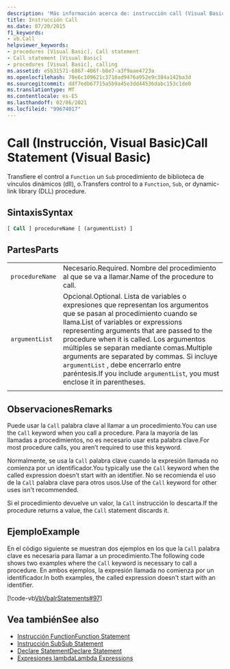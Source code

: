 ```yaml
---
description: 'Más información acerca de: instrucción call (Visual Basic)'
title: Instrucción Call
ms.date: 07/20/2015
f1_keywords:
- vb.Call
helpviewer_keywords:
- procedures [Visual Basic], Call statement
- Call statement [Visual Basic]
- procedures [Visual Basic], calling
ms.assetid: e5b31571-6867-406f-b8e7-a3f9aae4723a
ms.openlocfilehash: 70e6c109621c3710ad9476a952e9c384a142ba3d
ms.sourcegitcommit: ddf7edb67715a5b9a45e3dd44536dabc153c1de0
ms.translationtype: MT
ms.contentlocale: es-ES
ms.lasthandoff: 02/06/2021
ms.locfileid: "99674017"
---
```

# <a name="call-statement-visual-basic"></a><span data-ttu-id="3265e-103">Call (Instrucción, Visual Basic)</span><span class="sxs-lookup"><span data-stu-id="3265e-103">Call Statement (Visual Basic)</span></span>

<span data-ttu-id="3265e-104">Transfiere el control a `Function` un `Sub` procedimiento de biblioteca de vínculos dinámicos (dll), o.</span><span class="sxs-lookup"><span data-stu-id="3265e-104">Transfers control to a `Function`, `Sub`, or dynamic-link library (DLL) procedure.</span></span>  
  
## <a name="syntax"></a><span data-ttu-id="3265e-105">Sintaxis</span><span class="sxs-lookup"><span data-stu-id="3265e-105">Syntax</span></span>  
  
```vb  
[ Call ] procedureName [ (argumentList) ]  
```  
  
## <a name="parts"></a><span data-ttu-id="3265e-106">Partes</span><span class="sxs-lookup"><span data-stu-id="3265e-106">Parts</span></span>  

|||
|---|---|
|`procedureName`|<span data-ttu-id="3265e-107">Necesario.</span><span class="sxs-lookup"><span data-stu-id="3265e-107">Required.</span></span> <span data-ttu-id="3265e-108">Nombre del procedimiento al que se va a llamar.</span><span class="sxs-lookup"><span data-stu-id="3265e-108">Name of the procedure to call.</span></span>|
|`argumentList`|<span data-ttu-id="3265e-109">Opcional.</span><span class="sxs-lookup"><span data-stu-id="3265e-109">Optional.</span></span> <span data-ttu-id="3265e-110">Lista de variables o expresiones que representan los argumentos que se pasan al procedimiento cuando se llama.</span><span class="sxs-lookup"><span data-stu-id="3265e-110">List of variables or expressions representing arguments that are passed to the procedure when it is called.</span></span> <span data-ttu-id="3265e-111">Los argumentos múltiples se separan mediante comas.</span><span class="sxs-lookup"><span data-stu-id="3265e-111">Multiple arguments are separated by commas.</span></span> <span data-ttu-id="3265e-112">Si incluye `argumentList` , debe encerrarlo entre paréntesis.</span><span class="sxs-lookup"><span data-stu-id="3265e-112">If you include `argumentList`, you must enclose it in parentheses.</span></span>|
|||
  
## <a name="remarks"></a><span data-ttu-id="3265e-113">Observaciones</span><span class="sxs-lookup"><span data-stu-id="3265e-113">Remarks</span></span>

 <span data-ttu-id="3265e-114">Puede usar la `Call` palabra clave al llamar a un procedimiento.</span><span class="sxs-lookup"><span data-stu-id="3265e-114">You can use the `Call` keyword when you call a procedure.</span></span> <span data-ttu-id="3265e-115">Para la mayoría de las llamadas a procedimientos, no es necesario usar esta palabra clave.</span><span class="sxs-lookup"><span data-stu-id="3265e-115">For most procedure calls, you aren’t required to use this  keyword.</span></span>

 <span data-ttu-id="3265e-116">Normalmente, se usa la `Call` palabra clave cuando la expresión llamada no comienza por un identificador.</span><span class="sxs-lookup"><span data-stu-id="3265e-116">You typically use the `Call` keyword when the called expression doesn’t start with an identifier.</span></span> <span data-ttu-id="3265e-117">No se recomienda el uso de la `Call` palabra clave para otros usos.</span><span class="sxs-lookup"><span data-stu-id="3265e-117">Use of the `Call` keyword for other uses isn't recommended.</span></span>

 <span data-ttu-id="3265e-118">Si el procedimiento devuelve un valor, la `Call` instrucción lo descarta.</span><span class="sxs-lookup"><span data-stu-id="3265e-118">If the procedure returns a value, the `Call` statement discards it.</span></span>

## <a name="example"></a><span data-ttu-id="3265e-119">Ejemplo</span><span class="sxs-lookup"><span data-stu-id="3265e-119">Example</span></span>

 <span data-ttu-id="3265e-120">En el código siguiente se muestran dos ejemplos en los que la `Call` palabra clave es necesaria para llamar a un procedimiento.</span><span class="sxs-lookup"><span data-stu-id="3265e-120">The following code shows two examples where the `Call` keyword is necessary to call a procedure.</span></span> <span data-ttu-id="3265e-121">En ambos ejemplos, la expresión llamada no comienza por un identificador.</span><span class="sxs-lookup"><span data-stu-id="3265e-121">In both examples, the called expression doesn't start with an identifier.</span></span>

 [!code-vb[VbVbalrStatements#97](~/samples/snippets/visualbasic/VS_Snippets_VBCSharp/VbVbalrStatements/VB/Class1.vb#97)]  
  
## <a name="see-also"></a><span data-ttu-id="3265e-122">Vea también</span><span class="sxs-lookup"><span data-stu-id="3265e-122">See also</span></span>

- [<span data-ttu-id="3265e-123">Instrucción Function</span><span class="sxs-lookup"><span data-stu-id="3265e-123">Function Statement</span></span>](function-statement.md)
- [<span data-ttu-id="3265e-124">Instrucción Sub</span><span class="sxs-lookup"><span data-stu-id="3265e-124">Sub Statement</span></span>](sub-statement.md)
- [<span data-ttu-id="3265e-125">Declare Statement</span><span class="sxs-lookup"><span data-stu-id="3265e-125">Declare Statement</span></span>](declare-statement.md)
- [<span data-ttu-id="3265e-126">Expresiones lambda</span><span class="sxs-lookup"><span data-stu-id="3265e-126">Lambda Expressions</span></span>](../../programming-guide/language-features/procedures/lambda-expressions.md)
